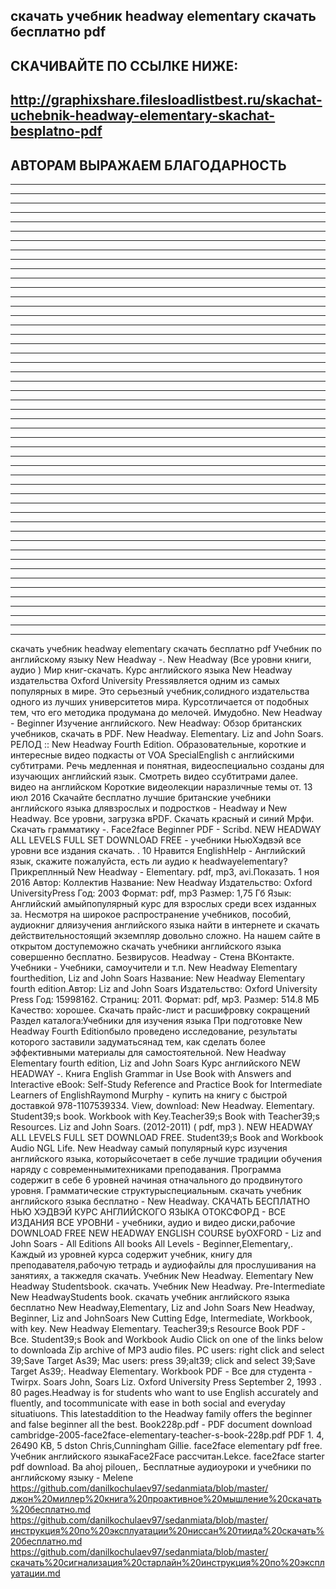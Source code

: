скачать учебник headway elementary скачать бесплатно pdf
--------------------------------------------------
СКАЧИВАЙТЕ ПО ССЫЛКЕ НИЖЕ:
--------------------------------------------------
http://graphixshare.filesloadlistbest.ru/skachat-uchebnik-headway-elementary-skachat-besplatno-pdf
--------------------------------------------------
АВТОРАМ ВЫРАЖАЕМ БЛАГОДАРНОСТЬ
--------------------------------------------------
--------------------------------------------------
--------------------------------------------------
--------------------------------------------------
--------------------------------------------------
--------------------------------------------------
--------------------------------------------------
--------------------------------------------------
--------------------------------------------------
--------------------------------------------------
--------------------------------------------------
--------------------------------------------------
--------------------------------------------------
--------------------------------------------------
--------------------------------------------------
--------------------------------------------------
--------------------------------------------------
--------------------------------------------------
--------------------------------------------------
--------------------------------------------------
--------------------------------------------------
--------------------------------------------------
--------------------------------------------------
--------------------------------------------------
--------------------------------------------------
--------------------------------------------------
--------------------------------------------------
--------------------------------------------------
--------------------------------------------------
--------------------------------------------------
--------------------------------------------------
--------------------------------------------------
--------------------------------------------------
--------------------------------------------------
--------------------------------------------------
--------------------------------------------------
--------------------------------------------------
--------------------------------------------------
--------------------------------------------------
--------------------------------------------------
--------------------------------------------------
--------------------------------------------------
--------------------------------------------------
--------------------------------------------------
--------------------------------------------------
--------------------------------------------------
--------------------------------------------------
--------------------------------------------------
--------------------------------------------------
--------------------------------------------------
скачать учебник headway elementary скачать бесплатно pdf Учебник по английскому языку New Headway -. New Headway (Все уровни книги, аудио )  Мир книг-скачать. Курс английского языка New Headway издательства Oxford University Pressявляется одним из самых популярных в мире. Это серьезный учебник,солидного издательства одного из лучших университетов мира. Курсотличается от подобных тем, что его методика продумана до мелочей. Имудобно. New Headway - Beginner   Изучение английского. New Headway: Обзор британских учебников, скачать в PDF. New Headway. Elementary. Liz and John Soars. РЕЛОД :: New Headway Fourth Edition. Образовательные, короткие и интересные видео подкасты от VOA SpecialEnglish с английскими субтитрами. Речь медленная и понятная, видеоспециально созданы для изучающих английский язык. Смотреть видео ссубтитрами далее. видео на английском Короткие видеолекции наразличные темы от. 13 июл 2016  Скачайте бесплатно лучшие британские учебники английского языка длявзрослых и подростков - Headway и New Headway. Все уровни, загрузка вPDF.
Скачать красный и синий Мрфи. Скачать грамматику -. Face2face Beginner PDF - Scribd. NEW HEADWAY ALL LEVELS FULL SET DOWNLOAD FREE - учебники НьюХэдвэй все уровни все издания скачать. . 10 Нравится  EnglishHelp - Английский язык, скажите пожалуйста, есть ли аудио к headwayelementary? Прикреплнный  New Headway - Elementary. pdf, mp3, avi.Показать. 1 ноя 2016  Автор: Коллектив Название: New Headway Издательство: Oxford UniversityPress Год: 2003 Формат: pdf, mp3 Размер: 1,75 Гб Язык: Английский амыйпопулярный курс для взрослых среди всех изданных за. Несмотря на широкое распространение учебников, пособий, аудиокниг дляизучения английского языка найти в интернете и скачать действительностоящий экземпляр довольно сложно. На нашем сайте в открытом доступеможно скачать учебники английского языка совершенно бесплатно. Безвирусов. Headway - Стена  ВКонтакте. Учебники - Учебники, самоучители и т.п. New Headway Elementary fourthedition, Liz and John Soars Название: New Headway Elementary fourth edition.Автор: Liz and John Soars Издательство: Oxford University Press Год: 15998162. Страниц: 2011. Формат: pdf, мр3. Размер: 514.8 МБ Качество: хорошее. Скачать прайс-лист и расшифровку сокращений  Раздел каталога:Учебники для изучения языка  При подготовке New Headway Fourth Editionбыло проведено исследование, результаты которого заставили задуматьсянад тем, как сделать более эффективными материалы для самостоятельной. New Headway Elementary fourth edition, Liz and John Soars
Курс английского NEW HEADWAY -. Книга English Grammar in Use Book with Answers and Interactive eBook: Self-Study Reference and Practice Book for Intermediate Learners of EnglishRaymond Murphy - купить на  книгу с быстрой доставкой  978-1107539334. View, download: New Headway. Elementary. Student39;s book. Workbook with Key.Teacher39;s Book with Teacher39;s Resources. Liz and John Soars. (2012-2011) ( pdf, mp3 ). NEW HEADWAY ALL LEVELS FULL SET DOWNLOAD FREE. Student39;s Book and Workbook Audio  NGL Life. New Headway самый популярный курс изучения английского языка, которыйсочетает в себе лучшие традиции обучения наряду с современнымитехниками преподавания. Программа содержит в себе 6 уровней начиная отначального до продвинутого уровня. Грамматические структурыспециальным. скачать учебник английского языка бесплатно - New Headway. СКАЧАТЬ БЕСПЛАТНО НЬЮ ХЭДВЭЙ КУРС АНГЛИЙСКОГО ЯЗЫКА ОТОКСФОРД - ВСЕ ИЗДАНИЯ ВСЕ УРОВНИ - учебники, аудио и видео диски,рабочие  DOWNLOAD FREE NEW HEADWAY ENGLISH COURSE byOXFORD - Liz and John Soars - All Editions All books All Levels - Beginner,Elementary,. Каждый из уровней курса содержит учебник, книгу для преподавателя,рабочую тетрадь и аудиофайлы для прослушивания на занятиях, а такжедля  скачать. Учебник New Headway. Elementary New Headway Studentsbook. скачать. Учебник New Headway. Pre-Intermediate New HeadwayStudents book.
скачать учебник английского языка бесплатно   New Headway,Elementary, Liz and John Soars  New Headway, Beginner, Liz and JohnSoars  New Cutting Edge, Intermediate, Workbook, with key. New Headway Elementary. Teacher39;s Resource Book PDF - Все. Student39;s Book and Workbook Audio Click on one of the links below to downloada Zip archive of MP3 audio files. PC users: right click and select 39;Save Target As39; Mac users: press 39;alt39;  click and select 39;Save Target As39;. Headway Elementary. Workbook PDF - Все для студента - Twirpx. Soars John, Soars Liz. Oxford University Press September 2, 1993 . 80 pages.Headway is for students who want to use English accurately and fluently, and tocommunicate with ease in both social and everyday situatiuons. This latestaddition to the Headway family offers the beginner and false beginner all the best. Book228p.pdf - PDF document download cambridge-2005-face2face-elementary-teacher-s-book-228p.pdf PDF 1. 4, 26490 KB, 5 dston Chris,Cunningham Gillie. face2face elementary pdf free. Учебник английского языкаFace2Face рассчитан.Lekce. face2face starter pdf download. Ba ahoj pilouen,. Бесплатные аудиоуроки и учебники по английскому языку - Melene
https://github.com/danilkochulaev97/sedanmiata/blob/master/джон%20миллер%20книга%20проактивное%20мышление%20скачать%20бесплатно.md
https://github.com/danilkochulaev97/sedanmiata/blob/master/инструкция%20по%20эксплуатации%20ниссан%20тиида%20скачать%20бесплатно.md
https://github.com/danilkochulaev97/sedanmiata/blob/master/скачать%20сигнализация%20старлайн%20инструкция%20по%20эксплуатации.md